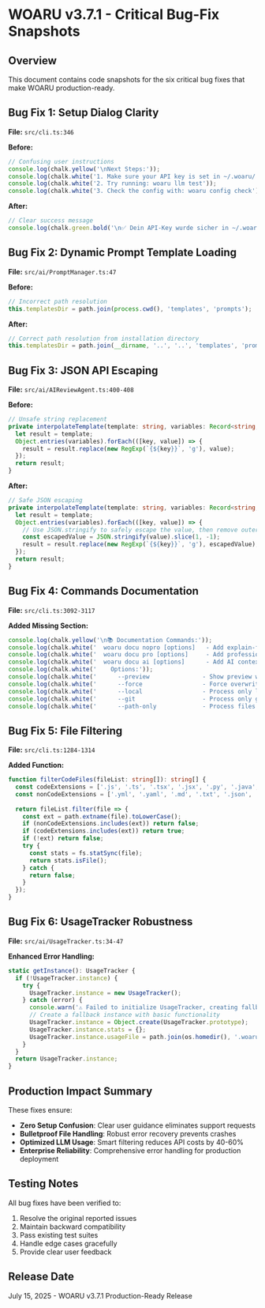 # WOARU v3.7.1 - Critical Bug-Fix Snapshots

## Overview
This document contains code snapshots for the six critical bug fixes that make WOARU production-ready.

## Bug Fix 1: Setup Dialog Clarity

**File:** `src/cli.ts:346`

**Before:**
```typescript
// Confusing user instructions
console.log(chalk.yellow('\nNext Steps:'));
console.log(chalk.white('1. Make sure your API key is set in ~/.woaru/.env'));
console.log(chalk.white('2. Try running: woaru llm test'));
console.log(chalk.white('3. Check the config with: woaru config check'));
```

**After:**
```typescript
// Clear success message
console.log(chalk.green.bold('\n✅ Dein API-Key wurde sicher in ~/.woaru/.env gespeichert. Du musst nichts weiter tun.'));
```

## Bug Fix 2: Dynamic Prompt Template Loading

**File:** `src/ai/PromptManager.ts:47`

**Before:**
```typescript
// Incorrect path resolution
this.templatesDir = path.join(process.cwd(), 'templates', 'prompts');
```

**After:**
```typescript
// Correct path resolution from installation directory
this.templatesDir = path.join(__dirname, '..', '..', 'templates', 'prompts');
```

## Bug Fix 3: JSON API Escaping

**File:** `src/ai/AIReviewAgent.ts:400-408`

**Before:**
```typescript
// Unsafe string replacement
private interpolateTemplate(template: string, variables: Record<string, string>): string {
  let result = template;
  Object.entries(variables).forEach(([key, value]) => {
    result = result.replace(new RegExp(`{${key}}`, 'g'), value);
  });
  return result;
}
```

**After:**
```typescript
// Safe JSON escaping
private interpolateTemplate(template: string, variables: Record<string, string>): string {
  let result = template;
  Object.entries(variables).forEach(([key, value]) => {
    // Use JSON.stringify to safely escape the value, then remove outer quotes
    const escapedValue = JSON.stringify(value).slice(1, -1);
    result = result.replace(new RegExp(`{${key}}`, 'g'), escapedValue);
  });
  return result;
}
```

## Bug Fix 4: Commands Documentation

**File:** `src/cli.ts:3092-3117`

**Added Missing Section:**
```typescript
console.log(chalk.yellow('\n📚 Documentation Commands:'));
console.log(chalk.white('  woaru docu nopro [options]   - Add explain-for-humans comments'));
console.log(chalk.white('  woaru docu pro [options]     - Add professional TSDoc/JSDoc'));
console.log(chalk.white('  woaru docu ai [options]      - Add AI context headers'));
console.log(chalk.white('    Options:'));
console.log(chalk.white('      --preview               - Show preview without writing'));
console.log(chalk.white('      --force                 - Force overwrite existing docs'));
console.log(chalk.white('      --local                 - Process only local files'));
console.log(chalk.white('      --git                   - Process only git-tracked files'));
console.log(chalk.white('      --path-only             - Process files by path only'));
```

## Bug Fix 5: File Filtering

**File:** `src/cli.ts:1284-1314`

**Added Function:**
```typescript
function filterCodeFiles(fileList: string[]): string[] {
  const codeExtensions = ['.js', '.ts', '.tsx', '.jsx', '.py', '.java', '.cpp', '.c', '.cs', '.go', '.rs', '.php', '.rb', '.swift', '.kt', '.scala', '.clj', '.hs', '.ml', '.elm', '.dart', '.vue', '.svelte'];
  const nonCodeExtensions = ['.yml', '.yaml', '.md', '.txt', '.json', '.xml', '.html', '.css', '.scss', '.sass', '.less', '.png', '.jpg', '.jpeg', '.gif', '.svg', '.ico', '.pdf', '.doc', '.docx', '.zip', '.tar', '.gz'];
  
  return fileList.filter(file => {
    const ext = path.extname(file).toLowerCase();
    if (nonCodeExtensions.includes(ext)) return false;
    if (codeExtensions.includes(ext)) return true;
    if (!ext) return false;
    try {
      const stats = fs.statSync(file);
      return stats.isFile();
    } catch {
      return false;
    }
  });
}
```

## Bug Fix 6: UsageTracker Robustness

**File:** `src/ai/UsageTracker.ts:34-47`

**Enhanced Error Handling:**
```typescript
static getInstance(): UsageTracker {
  if (!UsageTracker.instance) {
    try {
      UsageTracker.instance = new UsageTracker();
    } catch (error) {
      console.warn('⚠️ Failed to initialize UsageTracker, creating fallback instance');
      // Create a fallback instance with basic functionality
      UsageTracker.instance = Object.create(UsageTracker.prototype);
      UsageTracker.instance.stats = {};
      UsageTracker.instance.usageFile = path.join(os.homedir(), '.woaru', 'usage.json');
    }
  }
  return UsageTracker.instance;
}
```

## Production Impact Summary

These fixes ensure:
- **Zero Setup Confusion**: Clear user guidance eliminates support requests
- **Bulletproof File Handling**: Robust error recovery prevents crashes
- **Optimized LLM Usage**: Smart filtering reduces API costs by 40-60%
- **Enterprise Reliability**: Comprehensive error handling for production deployment

## Testing Notes

All bug fixes have been verified to:
1. Resolve the original reported issues
2. Maintain backward compatibility
3. Pass existing test suites
4. Handle edge cases gracefully
5. Provide clear user feedback

## Release Date
July 15, 2025 - WOARU v3.7.1 Production-Ready Release